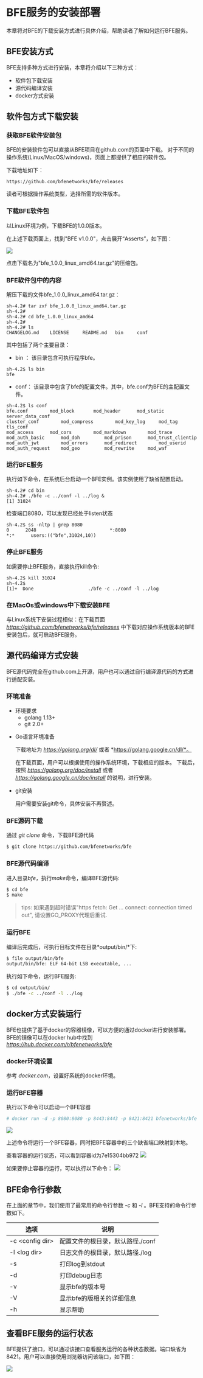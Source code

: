# BFE服务的安装部署
本章将对BFE的下载安装方式进行具体介绍，帮助读者了解如何运行BFE服务。

## BFE安装方式
BFE支持多种方式进行安装，本章将介绍以下三种方式：
* 软件包下载安装
* 源代码编译安装
* docker方式安装

## 软件包方式下载安装

### 获取BFE软件安装包
BFE的安装软件包可以直接从BFE项目在github.com的页面中下载。
对于不同的操作系统(Linux/MacOS/windows)，页面上都提供了相应的软件包。

下载地址如下：

    https://github.com/bfenetworks/bfe/releases
读者可根据操作系统类型，选择所需的软件版本。

### 下载BFE软件包
以Linux环境为例，下载BFE的1.0.0版本。

在上述下载页面上，找到"BFE v1.0.0"，点击展开“Asserts”，如下图：

![](img/v100_assert.png)

点击下载名为"bfe_1.0.0_linux_amd64.tar.gz"的压缩包。

### BFE软件包中的内容

解压下载的文件bfe_1.0.0_linux_amd64.tar.gz：

```
sh-4.2# tar zxf bfe_1.0.0_linux_amd64.tar.gz 
sh-4.2# 
sh-4.2# cd bfe_1.0.0_linux_amd64
sh-4.2# 
sh-4.2# ls 
CHANGELOG.md	LICENSE		README.md	bin		conf
```

其中包括了两个主要目录：
* bin ： 该目录包含可执行程序bfe。

```
sh-4.2$ ls bin
bfe
```

* conf： 该目录中包含了bfe的配置文件。其中，bfe.conf为BFE的主配置文件。

```
sh-4.2$ ls conf
bfe.conf		mod_block		mod_header		mod_static		server_data_conf
cluster_conf		mod_compress		mod_key_log		mod_tag			tls_conf
mod_access		mod_cors		mod_markdown		mod_trace
mod_auth_basic		mod_doh			mod_prison		mod_trust_clientip
mod_auth_jwt		mod_errors		mod_redirect		mod_userid
mod_auth_request	mod_geo			mod_rewrite		mod_waf
```

### 运行BFE服务

执行如下命令，在系统后台启动一个BFE实例。该实例使用了缺省配置启动。
```
sh-4.2# cd bin
sh-4.2# ./bfe -c ../conf -l ../log &
[1] 31024
```

检查端口8080，可以发现已经处于listen状态
```
sh-4.2$ ss -nltp | grep 8080
0      2048                           *:8080                          *:*      users:(("bfe",31024,10))
```

### 停止BFE服务

如需要停止BFE服务，直接执行kill命令: 

```
sh-4.2$ kill 31024
sh-4.2$ 
[1]+  Done                    ./bfe -c ../conf -l ../log
```

### 在MacOs或windows中下载安装BFE
与Linux系统下安装过程相似：在下载页面 *https://github.com/bfenetworks/bfe/releases* 中下载对应操作系统版本的BFE安装包后，就可启动BFE服务。


## 源代码编译方式安装
BFE源代码完全在github.com上开源，用户也可以通过自行编译源代码的方式进行适配安装。

### 环境准备
- 环境要求
  - golang 1.13+
  - git 2.0+



+ Go语言环境准备

  下载地址为 *https://golang.org/dl/* 或者 *https://golang.google.cn/dl/*。

  在下载页面，用户可以根据使用的操作系统环境，下载相应的版本。
  下载后，按照 *https://golang.org/doc/install* 或者 *https://golang.google.cn/doc/install* 的说明，进行安装。



+ git安装

  用户需要安装git命令，具体安装不再赘述。

### BFE源码下载
通过 *git clone* 命令，下载BFE源代码
```bash
$ git clone https://github.com/bfenetworks/bfe
```

### BFE源代码编译
进入目录*bfe*，执行*make*命令，编译BFE源代码:

```bash
$ cd bfe
$ make
```

> tips: 如果遇到超时错误"https fetch: Get ... connect: connection timed out", 请设置GO_PROXY代理后重试.

### 运行BFE
编译后完成后，可执行目标文件在目录*output/bin/*下:

```bash
$ file output/bin/bfe
output/bin/bfe: ELF 64-bit LSB executable, ...
```

执行如下命令，运行BFE服务:

```bash
$ cd output/bin/
$ ./bfe -c ../conf -l ../log
```

## docker方式安装运行
BFE也提供了基于docker的容器镜像，可以方便的通过docker进行安装部署。
BFE的镜像可以在docker hub中找到 *https://hub.docker.com/r/bfenetworks/bfe*

### docker环境设置
参考 *docker.com*，设置好系统的docker环境。

### 运行BFE容器
执行以下命令可以启动一个BFE容器
```bash
# docker run -d -p 8080:8080 -p 8443:8443 -p 8421:8421 bfenetworks/bfe
```
![](img/docker_run.png)

上述命令将运行一个BFE容器，同时把BFE容器中的三个缺省端口映射到本地。

查看容器的运行状态，可以看到容器id为7e15304bb972
![](img/docker_ps.png)

如果要停止容器的运行，可以执行以下命令：
![](img/docker_stop.png)


## BFE命令行参数

在上面的章节中，我们使用了最常用的命令行参数 *-c* 和 *-l* 。BFE支持的命令行参数如下。

|选项|说明|
|---|----|
|-c \<config dir>   |配置文件的根目录，默认路径./conf   |
|-l \<log dir>      |日志文件的根目录，默认路径./log    |
|-s                 |打印log到stdout                |
|-d                 |打印debug日志                  |
|-v                 |显示bfe的版本号                 |
|-V                 |显示bfe的版相关的详细信息        |
|-h                 |显示帮助                       |



## 查看BFE服务的运行状态

BFE提供了接口，可以通过该接口查看服务运行的各种状态数据。端口缺省为8421。用户可以直接使用浏览器访问该端口，如下图：

![](img/v100_monitor.png)


